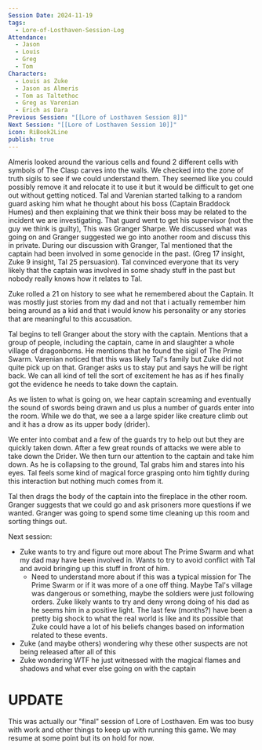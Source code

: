 ```yaml
---
Session Date: 2024-11-19
tags:
  - Lore-of-Losthaven-Session-Log
Attendance:
  - Jason
  - Louis
  - Greg
  - Tom
Characters:
  - Louis as Zuke
  - Jason as Almeris
  - Tom as Taltethoc
  - Greg as Varenian
  - Erich as Dara
Previous Session: "[[Lore of Losthaven Session 8]]"
Next Session: "[[Lore of Losthaven Session 10]]"
icon: RiBook2Line
publish: true
---
```

Almeris looked around the various cells and found 2 different cells with symbols of The Clasp carves into the walls. We checked into the zone of truth sigils to see if we could understand them. They seemed like you could possibly remove it and relocate it to use it but it would be difficult to get one out without getting noticed. Tal and Varenian started talking to a random guard asking him what he thought about his boss (Captain Braddock Humes) and then explaining that we think their boss may be related to the incident we are investigating. That guard went to get his supervisor (not the guy we think is guilty), This was Granger Sharpe. We discussed what was going on and Granger suggested we go into another room and discuss this in private. During our discussion with Granger, Tal mentioned that the captain had been involved in some genocide in the past. (Greg 17 insight, Zuke 9 insight, Tal 25 persuasion). Tal convinced everyone that its very likely that the captain was involved in some shady stuff in the past but nobody really knows how it relates to Tal.

Zuke rolled a 21 on history to see what he remembered about the Captain. It was mostly just stories from my dad and not that i actually remember him being around as a kid and that i would know his personality or any stories that are meaningful to this accusation.

Tal begins to tell Granger about the story with the captain. Mentions that a group of people, including the captain, came in and slaughter a whole village of dragonborns. He mentions that he found the sigil of The Prime Swarm. Varenian noticed that this was likely Tal's family but Zuke did not quite pick up on that. Granger asks us to stay put and says he will be right back. We can all kind of tell the sort of excitement he has as if hes finally got the evidence he needs to take down the captain. 

As we listen to what is going on, we hear captain screaming and eventually the sound of swords being drawn and us plus a number of guards enter into the room. While we do that, we see a a large spider like creature climb out and it has a drow as its upper body (drider). 

We enter into combat and a few of the guards try to help out but they are quickly taken down. After a few great rounds of attacks we were able to take down the Drider. We then turn our attention to the captain and take him down. As he is collapsing to the ground, Tal grabs him and stares into his eyes. Tal feels some kind of magical force grasping onto him tightly during this interaction but nothing much comes from it. 

Tal then drags the body of the captain into the fireplace in the other room. Granger suggests that we could go and ask prisoners more questions if we wanted. Granger was going to spend some time cleaning up this room and sorting things out. 



Next session: 
- Zuke wants to try and figure out more about The Prime Swarm and what my dad may have been involved in. Wants to try to avoid conflict with Tal and avoid bringing up this stuff in front of him. 
	- Need to understand more about if this was a typical mission for The Prime Swarm or if it was more of a one off thing. Maybe Tal's village was dangerous or something, maybe the soldiers were just following orders. Zuke likely wants to try and deny wrong doing of his dad as he seems him in a positive light. The last few (months?) have been a pretty big shock to what the real world is like and its possible that Zuke could have a lot of his beliefs changes based on information related to these events.
- Zuke (and maybe others) wondering why these other suspects are not being released after all of this
- Zuke wondering WTF he just witnessed with the magical flames and shadows and what ever else going on with the captain



# UPDATE
This was actually our "final" session of Lore of Losthaven. Em was too busy with work and other things to keep up with running this game. We may resume at some point but its on hold for now. 

